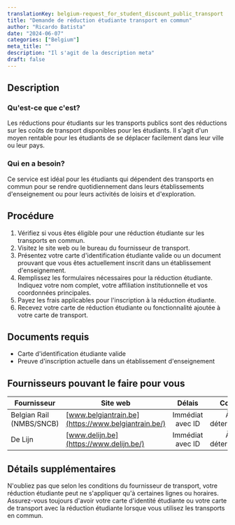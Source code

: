 ```yaml
---
translationKey: belgium-request_for_student_discount_public_transport
title: "Demande de réduction étudiante transport en commun"
author: "Ricardo Batista"
date: "2024-06-07"
categories: ["Belgium"]
meta_title: ""
description: "Il s'agit de la description meta"
draft: false
---
```


## Description
### Qu'est-ce que c'est?
Les réductions pour étudiants sur les transports publics sont des réductions sur les coûts de transport disponibles pour les étudiants. Il s'agit d'un moyen rentable pour les étudiants de se déplacer facilement dans leur ville ou leur pays.

### Qui en a besoin?
Ce service est idéal pour les étudiants qui dépendent des transports en commun pour se rendre quotidiennement dans leurs établissements d'enseignement ou pour leurs activités de loisirs et d'exploration.

## Procédure

1. Vérifiez si vous êtes éligible pour une réduction étudiante sur les transports en commun.
2. Visitez le site web ou le bureau du fournisseur de transport.
3. Présentez votre carte d'identification étudiante valide ou un document prouvant que vous êtes actuellement inscrit dans un établissement d'enseignement.
4. Remplissez les formulaires nécessaires pour la réduction étudiante. Indiquez votre nom complet, votre affiliation institutionnelle et vos coordonnées principales.
5. Payez les frais applicables pour l'inscription à la réduction étudiante.
6. Recevez votre carte de réduction étudiante ou fonctionnalité ajoutée à votre carte de transport.

## Documents requis

- Carte d'identification étudiante valide
- Preuve d'inscription actuelle dans un établissement d'enseignement

## Fournisseurs pouvant le faire pour vous

| Fournisseur        |     Site web     |     Délais    |       Coût      |
| --------------- | --------------- |  :-------------: | :-------------: |
| Belgian Rail (NMBS/SNCB) | [www.belgiantrain.be](https://www.belgiantrain.be/)  | Immédiat avec ID | À déterminer |
| De Lijn | [www.delijn.be](https://www.delijn.be/) | Immédiat avec ID | À déterminer |

## Détails supplémentaires
N'oubliez pas que selon les conditions du fournisseur de transport, votre réduction étudiante peut ne s'appliquer qu'à certaines lignes ou horaires. Assurez-vous toujours d'avoir votre carte d'identité étudiante ou votre carte de transport avec la réduction étudiante lorsque vous utilisez les transports en commun.